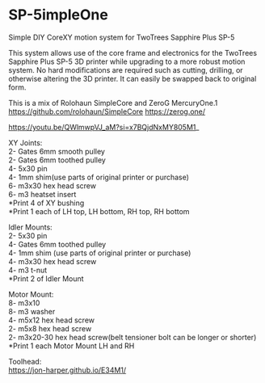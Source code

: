 # SP-5impleOne
Simple DIY CoreXY motion system for TwoTrees Sapphire Plus SP-5

This system allows use of the core frame and electronics for the TwoTrees Sapphire Plus SP-5 3D printer while upgrading to a more robust motion system.
No hard modifications are required such as cutting, drilling, or otherwise altering the 3D printer. It can easily be swapped back to original form. 

This is a mix of Rolohaun SimpleCore and ZeroG MercuryOne.1
https://github.com/rolohaun/SimpleCore
https://zerog.one/  

https://youtu.be/QWlmwpVJ_aM?si=x7BQjdNxMY805M1_    

    



XY Joints:  
2- Gates 6mm smooth pulley  
2- Gates 6mm toothed pulley  
4- 5x30 pin  
4- 1mm shim(use parts of original printer or purchase)  
6- m3x30 hex head screw  
6- m3 heatset insert  
*Print 4 of XY bushing  
*Print 1 each of LH top, LH bottom, RH top, RH bottom  

Idler Mounts:  
2- 5x30 pin  
4- Gates 6mm toothed pulley  
4- 1mm shim (use parts of original printer or purchase)  
4- m3x30 hex head screw  
4- m3 t-nut  
*Print 2 of Idler Mount  

Motor Mount:  
8- m3x10  
8- m3 washer  
4- m5x12 hex head screw  
2- m5x8 hex head screw  
2- m3x20-30 hex head screw(belt tensioner bolt can be longer or shorter)  
*Print 1 each Motor Mount LH and RH  

Toolhead:  
https://jon-harper.github.io/E34M1/  
